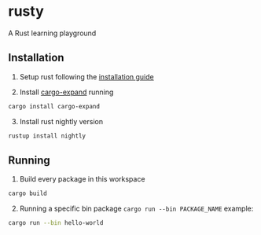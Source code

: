 # rusty

A Rust learning playground


## Installation

1. Setup rust following the [installation guide](https://doc.rust-lang.org/book/ch01-01-installation.html)

2. Install [cargo-expand](https://crates.io/crates/cargo-expand) running
```bash
cargo install cargo-expand
```

3. Install rust nightly version
```bash
rustup install nightly   
```

## Running

1. Build every package in this workspace
```bash
cargo build
```

2. Running a specific bin package `cargo run --bin PACKAGE_NAME` example:
```bash
cargo run --bin hello-world
```
